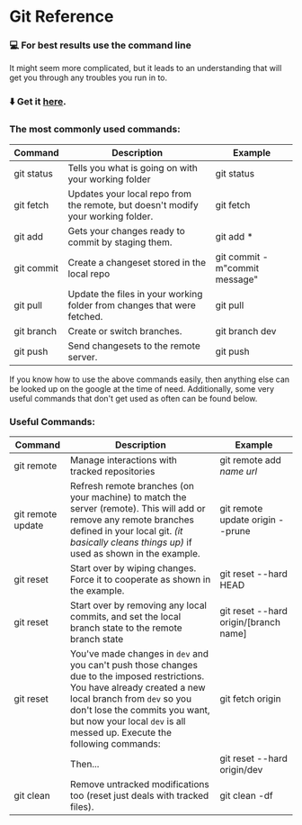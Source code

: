 # Git Reference

### :computer: For best results use the command line
It might seem more complicated, but it leads to an understanding that will get you through any troubles you run in to.

### :arrow_down: Get it [here](https://git-scm.com/download/win).

### The most commonly used commands:
| Command | Description | Example |
|-----------|-----------|---------|
|git status | Tells you what is going on with your working folder | git status |
|git fetch  | Updates your local repo from the remote, but doesn't modify your working folder.| git fetch |
|git add    | Gets your changes ready to commit by staging them.| git add * |
|git commit | Create a changeset stored in the local repo| git commit -m"commit message" |
|git pull   | Update the files in your working folder from changes that were fetched.| git pull |
|git branch | Create or switch branches.| git branch dev |
|git push   | Send changesets to the remote server. | git push |

If you know how to use the above commands easily, then anything else can be looked up on the google at the time of need.  Additionally, some very useful commands that don't get used as often can be found below.

### Useful Commands:
| Command | Description | Example |
|-----------|-----------|---------|
|git remote| Manage interactions with tracked repositories|git remote add _name url_|
|git remote update|Refresh remote branches (on your machine) to match the server (remote). This will add or remove any remote branches defined in your local git. *(it basically cleans things up)* if used as shown in the example.| git remote update origin --prune|
|git reset|    Start over by wiping changes. Force it to cooperate as shown in the example. | git reset --hard HEAD |
|git reset|    Start over by removing any local commits, and set the local branch state to the remote branch state | git reset --hard origin/[branch name] |
|git reset|    You've made changes in `dev` and you can't push those changes due to the imposed restrictions.  You have already created a new local branch from `dev` so you don't lose the commits you want, but now your local `dev` is all messed up.  Execute the following commands:  | git fetch origin
| |Then... |git reset --hard origin/dev |
|git clean|    Remove untracked modifications too (reset just deals with tracked files).| git clean -df |
